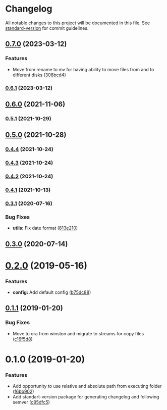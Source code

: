 # Changelog

All notable changes to this project will be documented in this file. See [standard-version](https://github.com/conventional-changelog/standard-version) for commit guidelines.

## [0.7.0](https://github.com/vadimshvetsov/media-organizer/compare/v0.6.1...v0.7.0) (2023-03-12)


### Features

* Move from rename to mv for having ability to move files from and to different disks ([308bcd4](https://github.com/vadimshvetsov/media-organizer/commit/308bcd40978590ff14773f66e940dab1745fe98d))

### [0.6.1](https://github.com/vadimshvetsov/media-organizer/compare/v0.6.0...v0.6.1) (2023-03-12)

## [0.6.0](https://github.com/vadimshvetsov/media-organizer/compare/v0.5.1...v0.6.0) (2021-11-06)

### [0.5.1](https://github.com/vadimshvetsov/media-organizer/compare/v0.5.0...v0.5.1) (2021-10-29)

## [0.5.0](https://github.com/vadimshvetsov/media-organizer/compare/v0.4.4...v0.5.0) (2021-10-28)

### [0.4.4](https://github.com/vadimshvetsov/media-organizer/compare/v0.4.3...v0.4.4) (2021-10-24)

### [0.4.3](https://github.com/vadimshvetsov/media-organizer/compare/v0.4.1...v0.4.3) (2021-10-24)

### [0.4.2](https://github.com/vadimshvetsov/media-organizer/compare/v0.4.1...v0.4.2) (2021-10-24)

### [0.4.1](https://github.com/vadimshvetsov/media-organizer/compare/v0.3.1...v0.4.1) (2021-10-13)

### [0.3.1](https://github.com/vadimshvetsov/media-organizer/compare/v0.3.0...v0.3.1) (2020-07-16)


### Bug Fixes

* **utils:** Fix date format ([813e210](https://github.com/vadimshvetsov/media-organizer/commit/813e2102c51bc8b738de6c337eb0e5c58e47fb33))

## [0.3.0](https://github.com/vadimshvetsov/media-organizer/compare/v0.2.0...v0.3.0) (2020-07-14)

<a name="0.2.0"></a>
# [0.2.0](https://github.com/vadimshvetsov/media-organizer/compare/v0.1.1...v0.2.0) (2019-05-16)


### Features

* **config:** Add default config ([b75dc88](https://github.com/vadimshvetsov/media-organizer/commit/b75dc88))



<a name="0.1.1"></a>
## [0.1.1](https://github.com/vadimshvetsov/media-organizer/compare/v0.1.0...v0.1.1) (2019-01-20)


### Bug Fixes

* Move to ora from winston and migrate to streams for copy files ([c16f5d8](https://github.com/vadimshvetsov/media-organizer/commit/c16f5d8))



<a name="0.1.0"></a>
# 0.1.0 (2019-01-20)


### Features

* Add opportunity to use relative and absolute path from executing folder ([f6bb902](https://github.com/vadimshvetsov/media-organizer/commit/f6bb902))
* Add standart-version package for generating changelog and following semver ([c85dfc5](https://github.com/vadimshvetsov/media-organizer/commit/c85dfc5))
